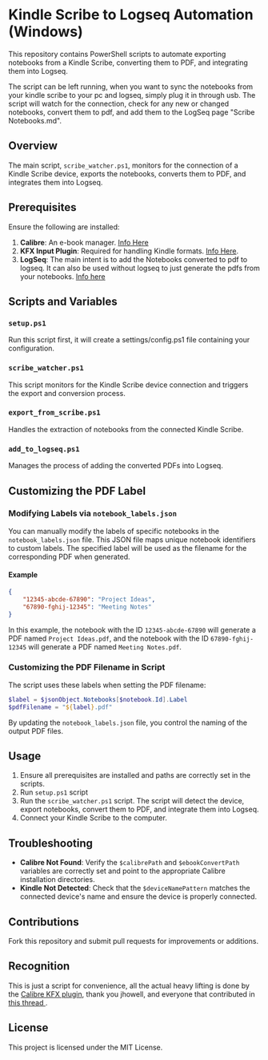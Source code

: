 
# Kindle Scribe to Logseq Automation (Windows)

This repository contains PowerShell scripts to automate exporting notebooks from a Kindle Scribe, converting them to PDF, and integrating them into Logseq.

The script can be left running, when you want to sync the notebooks from your kindle scribe to your pc and logseq, simply plug it in through usb.  The script will watch for the connection, check for any new or changed notebooks, convert them to pdf, and add them to the LogSeq page "Scribe Notebooks.md".

## Overview

The main script, `scribe_watcher.ps1`, monitors for the connection of a Kindle Scribe device, exports the notebooks, converts them to PDF, and integrates them into Logseq.

## Prerequisites

Ensure the following are installed:

1. **Calibre**: An e-book manager. [Info Here](https://calibre-ebook.com/)
2. **KFX Input Plugin**: Required for handling Kindle formats. [Info Here](https://www.mobileread.com/forums/showthread.php?t=291290).
3. **LogSeq**: The main intent is to add the Notebooks converted to pdf to logseq.  It can also be used without logseq to just generate the pdfs from your notebooks. [Info here](https://logseq.com/)

## Scripts and Variables

### `setup.ps1`

Run this script first, it will create a settings/config.ps1 file containing your configuration.


### `scribe_watcher.ps1`

This script monitors for the Kindle Scribe device connection and triggers the export and conversion process.

### `export_from_scribe.ps1`

Handles the extraction of notebooks from the connected Kindle Scribe.

### `add_to_logseq.ps1`

Manages the process of adding the converted PDFs into Logseq.

## Customizing the PDF Label

### Modifying Labels via `notebook_labels.json`

You can manually modify the labels of specific notebooks in the `notebook_labels.json` file. This JSON file maps unique notebook identifiers to custom labels. The specified label will be used as the filename for the corresponding PDF when generated.

#### Example

```json
{
    "12345-abcde-67890": "Project Ideas",
    "67890-fghij-12345": "Meeting Notes"
}
```

In this example, the notebook with the ID `12345-abcde-67890` will generate a PDF named `Project Ideas.pdf`, and the notebook with the ID `67890-fghij-12345` will generate a PDF named `Meeting Notes.pdf`.

### Customizing the PDF Filename in Script

The script uses these labels when setting the PDF filename:

```powershell
$label = $jsonObject.Notebooks[$notebook.Id].Label
$pdfFilename = "${label}.pdf"
```

By updating the `notebook_labels.json` file, you control the naming of the output PDF files.

## Usage

1. Ensure all prerequisites are installed and paths are correctly set in the scripts.
2. Run `setup.ps1` script 
3. Run the `scribe_watcher.ps1` script. The script will detect the device, export notebooks, convert them to PDF, and integrate them into Logseq.
4. Connect your Kindle Scribe to the computer.

## Troubleshooting

- **Calibre Not Found**: Verify the `$calibrePath` and `$ebookConvertPath` variables are correctly set and point to the appropriate Calibre installation directories.
- **Kindle Not Detected**: Check that the `$deviceNamePattern` matches the connected device's name and ensure the device is properly connected.

## Contributions

Fork this repository and submit pull requests for improvements or additions.


## Recognition

This is just a script for convenience, all the actual heavy lifting is done by the [Calibre KFX plugin](https://www.mobileread.com/forums/showthread.php?t=291290), thank you jhowell, and everyone that contributed in [this thread ](https://www.mobileread.com/forums/showthread.php?t=353901).


## License

This project is licensed under the MIT License.
